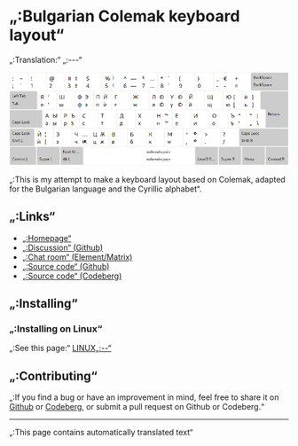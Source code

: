 # „:Bulgarian Colemak keyboard layout“

„:Translation:“ „:---“

![„:Preview the Bulgarian Colemak“](./media/preview.png)

„:This is my attempt to make a keyboard layout based on Colemak, adapted for the Bulgarian language and the Cyrillic alphabet“.

## „:Links“

* [„:Homepage“](https://salif.github.io/colemak-bg/)
* [„:Discussion“ (Github)](https://github.com/salif/colemak-bg/discussions)
* [„:Chat room“ (Element/Matrix)](https://matrix.to/#/#salif-colemak:mozilla.org)
* [„:Source code“ (Github)](https://github.com/salif/colemak-bg)
* [„:Source code“ (Codeberg)](https://codeberg.org/salif/colemak-bg)

## „:Installing“

### „:Installing on Linux“

„:See this page:“ [LINUX„:--“](./LINUX„:--“)

## „:Contributing“

„:If you find a bug or have an improvement in mind, feel free to share it on [Github] or [Codeberg], or submit a pull request on Github or Codeberg.“

[Github]: https://github.com/salif/colemak-bg/issues
[Codeberg]: https://codeberg.org/salif/colemak-bg/issues

---

„:This page contains automatically translated text“
